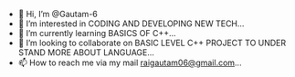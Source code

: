 - 👋 Hi, I’m @Gautam-6
- 👀 I’m interested in CODING AND DEVELOPING NEW TECH...
- 🌱 I’m currently learning  BASICS OF C++...
- 💞️ I’m looking to collaborate on BASIC LEVEL C++ PROJECT TO UNDER STAND MORE ABOUT LANGUAGE...
- 📫 How to reach me via my mail raigautam06@gmail.com...

<!---
Gautam-6/Gautam-6 is a ✨ special ✨ repository because its `README.md` (this file) appears on your GitHub profile.
You can click the Preview link to take a look at your changes.
--->
